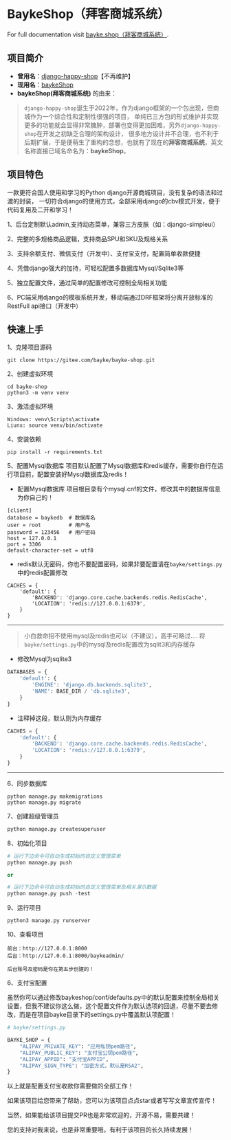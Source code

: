 # BaykeShop（拜客商城系统）

For full documentation visit [bayke.shop（拜客商城系统）](http://www.bayke.shop).

## 项目简介

- **曾用名**：[django-happy-shop](https://gitee.com/xingfugz/happy-shop)【不再维护】
- **现用名**：[baykeShop](https://gitee.com/bayke/bayke-shop/)
- **baykeShop(拜客商城系统)** 的由来：
> `django-happy-shop`诞生于2022年，作为django框架的一个包出现，但商城作为一个综合性和定制性很强的项目，
单纯已三方包的形式维护并实现更多的功能就会显得非常臃肿，部署也变得更加困难，另外`django-happy-shop`在开发之初缺乏合理的架构设计，
很多地方设计并不合理，也不利于后期扩展，于是便萌生了重构的念想，也就有了现在的**拜客商城系统**，英文名称直接已域名命名为：**baykeShop**。

## 项目特色
一款更符合国人使用和学习的Python django开源商城项目，没有复杂的语法和过渡的封装，
一切符合django的使用方式，全部采用django的cbv模式开发，便于代码复用及二开和学习！

1、后台定制默认admin,支持动态菜单，兼容三方皮肤（如：django-simpleui）

2、完整的多规格商品逻辑，支持商品SPU和SKU及规格关系

3、支持余额支付、微信支付（开发中）、支付宝支付，配置简单收款便捷

4、凭借django强大的加持，可轻松配置多数据库Mysql/Sqlite3等

5、独立配置文件，通过简单的配置修改可控制全局相关功能

6、PC端采用django的模板系统开发，移动端通过DRF框架将分离开放标准的RestFull api接口（开发中）


## 快速上手

1、克隆项目源码
```
git clone https://gitee.com/bayke/bayke-shop.git
```
2、创建虚拟环境
```
cd bayke-shop
python3 -m venv venv
```
3、激活虚拟环境
```
Windows: venv\Scripts\activate
Liunx: source venv/bin/activate
```
4、安装依赖
```
pip install -r requirements.txt
```
5、配置Mysql数据库
项目默认配置了Mysql数据库和redis缓存，需要你自行在运行项目前，配置安装好Mysql数据库及redis！

- 配置Mysql数据库
项目根目录有个mysql.cnf的文件，修改其中的数据库信息为你自己的！
```
[client]
database = baykedb  # 数据库名
user = root         # 用户名
password = 123456   # 用户密码
host = 127.0.0.1
port = 3306
default-character-set = utf8
```
- redis默认无密码，你也不要配置密码，如果非要配置请在`bayke/settings.py`中的redis配置修改
```
CACHES = {
    'default': {
        'BACKEND': 'django.core.cache.backends.redis.RedisCache',
        'LOCATION': 'redis://127.0.0.1:6379',
    }
}
```
------------------------------------------------------------------
> 小白救命招不使用mysql及redis也可以（不建议），高手可略过....
将`bayke/settings.py`中的mysql及redis配置改为sqlit3和内存缓存

- 修改Mysql为sqlite3
```python
DATABASES = {
    'default': {
        'ENGINE': 'django.db.backends.sqlite3',
        'NAME': BASE_DIR / 'db.sqlite3',
    }
}
```
- 注释掉这段，默认则为内存缓存
```python
CACHES = {
    'default': {
        'BACKEND': 'django.core.cache.backends.redis.RedisCache',
        'LOCATION': 'redis://127.0.0.1:6379',
    }
}
```
------------------------------------------------------------------

6、同步数据库
```
python manage.py makemigrations
python manage.py migrate
```
7、创建超级管理员
```python
python manage.py createsuperuser
```
8、初始化项目
```python
# 运行下边命令可自动生成初始的自定义管理菜单
python manage.py push

or

# 运行下边命令可自动生成初始的自定义管理菜单及相关演示数据
python manage.py push -test
```

9、运行项目
```
python3 manage.py runserver
```
10、查看项目
```
前台：http://127.0.0.1:8000
后台：http://127.0.0.1:8000/baykeadmin/

后台账号及密码是你在第五步创建的！
```

6、支付宝配置

虽然你可以通过修改baykeshop/conf/defaults.py中的默认配置来控制全局相关设置，但我不建议你这么做，这个配置文件作为默认选项的回退，尽量不要去修改，而是在项目bayke目录下的settings.py中覆盖默认项配置！
```python
# bayke/settings.py

BAYKE_SHOP = {
    "ALIPAY_PRIVATE_KEY": "应用私钥pem路径",
    "ALIPAY_PUBLIC_KEY": "支付宝公钥pem路径",
    "ALIPAY_APPID": "支付宝APPID",
    "ALIPAY_SIGN_TYPE": "加密方式，默认是RSA2",
}
```
以上就是配置支付宝收款你需要做的全部工作！


如果该项目给您带来了帮助，您可以为该项目点点star或者写写文章宣传宣传！

当然，如果能给该项目提交PR也是非常欢迎的，开源不易，需要共建！

您的支持对我来说，也是非常重要哦，有利于该项目的长久持续发展！
